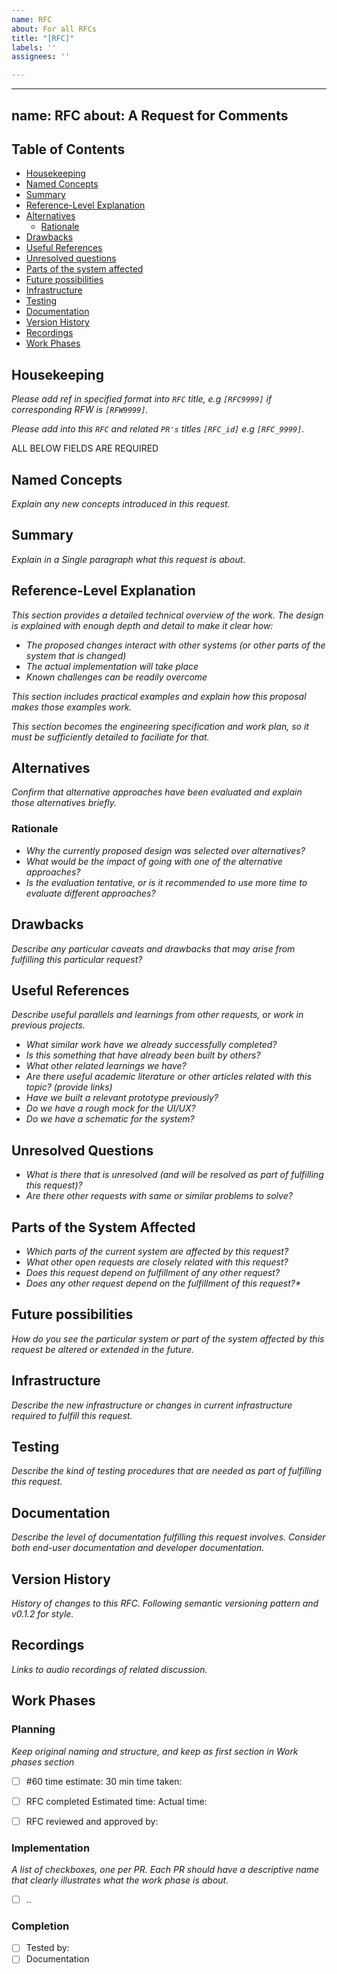 ```yaml
---
name: RFC
about: For all RFCs
title: "[RFC]"
labels: ''
assignees: ''

---
```


---
name: RFC
about: A Request for Comments
---

<h2 id="table-of-contents">Table of Contents</h2>

- [Housekeeping](#housekeeping)
- [Named Concepts](#named-concepts)
- [Summary](#summary)
- [Reference-Level Explanation](#reference-level-explanation)
- [Alternatives](#alternatives)
  * [Rationale](#rationale)
- [Drawbacks](#drawbacks)
- [Useful References](#useful-references)
- [Unresolved questions](#unresolved-questions)
- [Parts of the system affected](#parts-of-the-system-affected)
- [Future possibilities](#future-possibilities)
- [Infrastructure](#infrastructure)
- [Testing](#testing)
- [Documentation](#documentation)
- [Version History](#version-history)
- [Recordings](#recordings)
- [Work Phases](#work-phases)

<h2 id="housekeeping">Housekeeping</h2>

*Please add ref in specified format into `RFC` title, e.g `[RFC9999]` if corresponding RFW is `[RFW9999]`.*

*Please add into this `RFC` and related `PR's` titles `[RFC_id]` e.g `[RFC_9999]`.*

ALL BELOW FIELDS ARE REQUIRED

<h2 id="named-concepts">Named Concepts</h2>

*Explain any new concepts introduced in this request.*

<h2 id="summary">Summary</h2>

*Explain in a Single paragraph what this request is about.*

<h2 id="reference-level-explanation">Reference-Level Explanation</h2>

*This section provides a detailed technical overview of the work. The design is explained with enough depth and detail to make it clear how:*

<em>

- The proposed changes interact with other systems (or other parts of the system that is changed)
- The actual implementation will take place
- Known challenges can be readily overcome

</em>

*This section includes practical examples and explain how this proposal makes those examples work.*

*This section becomes the engineering specification and work plan, so it must be sufficiently detailed to faciliate for that.*

<h2 id="alternatives">Alternatives</h2>


*Confirm that alternative approaches have been evaluated and explain those alternatives briefly.*

<h3 id="rationale">Rationale</h3>

<em>

- Why the currently proposed design was selected over alternatives?
- What would be the impact of going with one of the alternative approaches?
- Is the evaluation tentative, or is it recommended to use more time to evaluate different approaches?
</em>

<h2 id="drawbacks">Drawbacks</h2>

*Describe any particular caveats and drawbacks that may arise from fulfilling this particular request?*

<h2 id="useful-rererences">Useful References</h2>

*Describe useful parallels and learnings from other requests, or work in previous projects.*

<em>
  
- What similar work have we already successfully completed?
- Is this something that have already been built by others?
- What other related learnings we have?
- Are there useful academic literature or other articles related with this topic? (provide links)
- Have we built a relevant prototype previously?
- Do we have a rough mock for the UI/UX?
- Do we have a schematic for the system?

</em>

<h2 id="unresolved-questions">Unresolved Questions</h2>

<em>

- What is there that is unresolved (and will be resolved as part of fulfilling this request)?
- Are there other requests with same or similar problems to solve?
  
</em>

<h2 id="parts-of-the-system-affected">Parts of the System Affected</h2>

<em>

- Which parts of the current system are affected by this request?
- What other open requests are closely related with this request?
- Does this request depend on fulfillment of any other request?
- Does any other request depend on the fulfillment of this request?*

</em>
 
<h2 id="future-possibilities">Future possibilities</h2>

*How do you see the particular system or part of the system affected by this request be altered or extended in the future.*

<h2 id="infrastructure">Infrastructure</h2>

*Describe the new infrastructure or changes in current infrastructure required to fulfill this request.*

<h2 id="testing">Testing</h2>

*Describe the kind of testing procedures that are needed as part of fulfilling this request.*

<h2 id="documentation">Documentation</h2>

*Describe the level of documentation fulfilling this request involves. Consider both end-user documentation and developer documentation.*

<h2 id="version-history">Version History</h2>

*History of changes to this RFC. Following semantic versioning pattern and v0.1.2 for style.*

<h2 id="recordings">Recordings</h2>

*Links to audio recordings of related discussion.*

<h2 id="work-phases">Work Phases</h2>

<h3 id="non-coding">Planning</h3>

*Keep original naming and structure, and keep as first section in Work phases section*


- [ ] #60
      time estimate: 30 min
      time taken: 

- [ ] RFC completed
      Estimated time: 
      Actual time: 
- [ ] RFC reviewed and approved by: 

<h3 id="implementation">Implementation</h3>

*A list of checkboxes, one per PR. Each PR should have a descriptive name that clearly illustrates what the work phase is about.*
- [ ] ..

<h3 id="implementation">Completion</h3>

- [ ] Tested by: 
- [ ] Documentation
